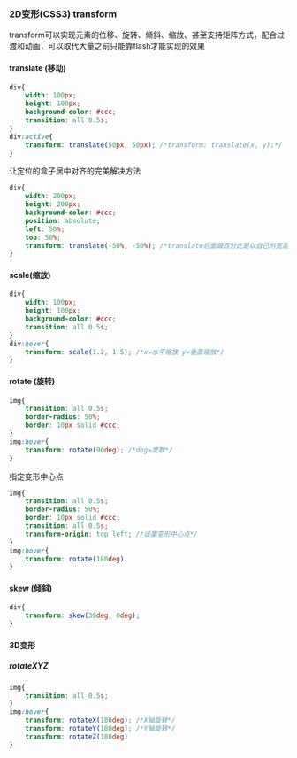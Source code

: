 ### 2D变形(CSS3) transform

transform可以实现元素的位移、旋转、倾斜、缩放、甚至支持矩阵方式，配合过渡和动画，可以取代大量之前只能靠flash才能实现的效果

#### translate (移动)

```css
div{
    width: 100px;
    height: 100px;
    background-color: #ccc;
    transition: all 0.5s;
}
div:active{
    transform: translate(50px, 50px); /*transform: translate(x, y);*/
}
```

让定位的盒子居中对齐的完美解决方法

```css
div{
    width: 200px;
    height: 200px;
    background-color: #ccc;
    position: absolute;
    left: 50%;
    top: 50%;
    transform: translate(-50%, -50%); /*translate后面跟百分比是以自己的宽高来进行计算*/
}
```



#### scale(缩放)

```css
div{
    width: 100px;
    height: 100px;
    background-color: #ccc;
    transition: all 0.5s;
}
div:hover{
    transform: scale(1.2, 1.5); /*x=水平缩放 y=垂直缩放*/
}
```



#### rotate (旋转)

```css
img{
    transition: all 0.5s;
    border-radius: 50%;
    border: 10px solid #ccc;
}
img:hover{
    transform: rotate(90deg); /*deg=度数*/
}
```

指定变形中心点

```css
img{
    transition: all 0.5s;
    border-radius: 50%;
    border: 10px solid #ccc;
    transition: all 0.5s;
    transform-origin: top left; /*设置变形中心点*/
}
img:hover{
    transform: rotate(180deg);
}
```



#### skew (倾斜)

```css
div{
    transform: skew(30deg, 0deg);
}
```



#### 3D变形

##### rotateXYZ

```css
img{
    transition: all 0.5s;
}
img:hover{
    transform: rotateX(180deg); /*X轴旋转*/
    transform: rotateY(180deg); /*Y轴旋转*/
    transform: rotateZ(180deg)
}
```

